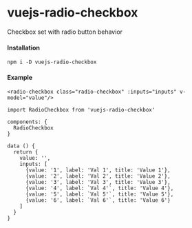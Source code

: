 # vuejs-radio-checkbox

Checkbox set with radio button behavior

#### Installation

```
npm i -D vuejs-radio-checkbox
```


#### Example

```
<radio-checkbox class="radio-checkbox" :inputs="inputs" v-model="value"/>
```
```
import RadioCheckbox from 'vuejs-radio-checkbox'
```
```
components: {
  RadioCheckbox
}

data () {
  return {
    value: '',
    inputs: [
      {value: '1', label: 'Val 1', title: 'Value 1'},
      {value: '2', label: 'Val 2', title: 'Value 2'},
      {value: '3', label: 'Val 3', title: 'Value 3'},
      {value: '4', label: `Val 4'`, title: 'Value 4'},
      {value: '5', label: `Val 5'`, title: 'Value 5'},
      {value: '6', label: `Val 6'`, title: 'Value 6'}
    ]
  }
}
```
